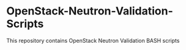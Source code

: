 # OpenStack-Neutron-Validation-Scripts
This repository contains OpenStack Neutron Validation BASH scripts
